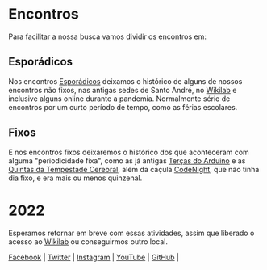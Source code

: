 # Encontros
Para facilitar a nossa busca vamos dividir os encontros em:

## Esporádicos
Nos encontros [Esporádicos](esporadicos) deixamos o histórico de alguns de nossos encontros não fixos, nas antigas sedes de Santo André, no [Wikilab](https://www.facebook.com/wikilab.abc/) e inclusive alguns online durante a pandemia. Normalmente série de encontros por um curto período de tempo, como as férias escolares.
## Fixos
E nos encontros fixos deixaremos o histórico dos que aconteceram com alguma "periodicidade fixa", como as já antigas [Terças do Arduino](terarduino) e as [Quintas da Tempestade Cerebral](quitemp), além da caçula [CodeNight](codenight), que não tinha dia fixo, e era mais ou menos quinzenal.
# 2022
Esperamos retornar em breve com essas atividades, assim que liberado o acesso ao [Wikilab](https://www.facebook.com/wikilab.abc/) ou conseguirmos outro local.


[Facebook](https://www.facebook.com/abcmakerspace)  |
[Twitter](https://twitter.com/abcmakerspace)  |
[Instagram](https://www.instagram.com/abcmakerspace/)  |
[YouTube](https://www.youtube.com/channel/UC-llGrye7YYeCX0gTKFbILQ)  |
[GitHub](https://github.com/ABCMakerspace)  |
